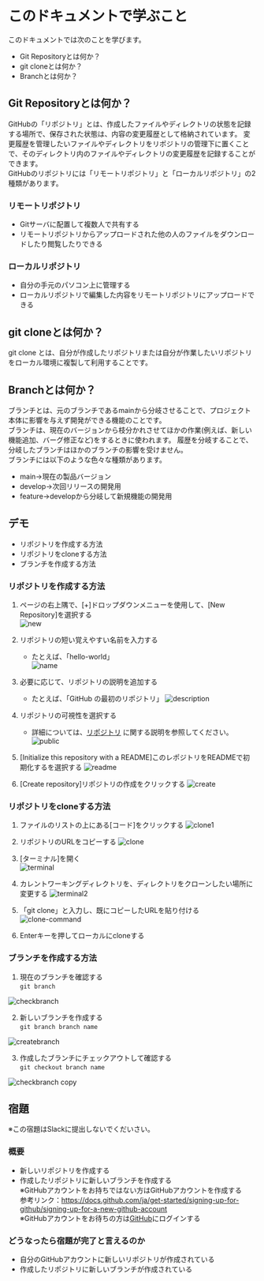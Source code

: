 # このドキュメントで学ぶこと
このドキュメントでは次のことを学びます。
- Git Repositoryとは何か？
- git cloneとは何か？
- Branchとは何か？

## Git Repositoryとは何か？
GitHubの「リポジトリ」とは、作成したファイルやディレクトリの状態を記録する場所で、保存された状態は、内容の変更履歴として格納されています。
変更履歴を管理したいファイルやディレクトリをリポジトリの管理下に置くことで、そのディレクトリ内のファイルやディレクトリの変更履歴を記録することができます。  
GitHubのリポジトリには「リモートリポジトリ」と「ローカルリポジトリ」の2種類があります。  
### リモートリポジトリ 
* Gitサーバに配置して複数人で共有する
* リモートリポジトリからアップロードされた他の人のファイルをダウンロードしたり閲覧したりできる
### ローカルリポジトリ 
* 自分の手元のパソコン上に管理する
* ローカルリポジトリで編集した内容をリモートリポジトリにアップロードできる  

## git cloneとは何か？
git clone とは、自分が作成したリポジトリまたは自分が作業したいリポジトリをローカル環境に複製して利用することです。 

## Branchとは何か？
ブランチとは、元のブランチであるmainから分岐させることで、プロジェクト本体に影響を与えず開発ができる機能のことです。  
ブランチは、現在のバージョンから枝分かれさせてほかの作業(例えば、新しい機能追加、バーグ修正など)をするときに使われます。
履歴を分岐することで、分岐したブランチはほかのブランチの影響を受けません。  
ブランチには以下のような色々な種類があります。  
* main→現在の製品バージョン  
* develop→次回リリースの開発用  
* feature→developから分岐して新規機能の開発用

## デモ
* リポジトリを作成する方法
* リポジトリをcloneする方法
* ブランチを作成する方法

### リポジトリを作成する方法
1. ページの右上隅で、[+]ドロップダウンメニューを使用して、[New Repository]を選択する  
![new](https://user-images.githubusercontent.com/28291036/207232153-1d21981a-9b93-4b68-b089-58c632aec1b3.png)

2. リポジトリの短い覚えやすい名前を入力する
    * たとえば、「hello-world」  
![name](https://user-images.githubusercontent.com/28291036/207234940-2efa0e68-9a3a-410e-9d44-4344c2207e8d.png)

3. 必要に応じて、リポジトリの説明を追加する
    * たとえば、「GitHub の最初のリポジトリ」
![description](https://user-images.githubusercontent.com/28291036/207234971-83a39273-da1e-4a10-b4ff-129052c084e1.png)

4. リポジトリの可視性を選択する
    * 詳細については、[リポジトリ](https://docs.github.com/ja/repositories/creating-and-managing-repositories/about-repositories#about-repository-visibility)
に関する説明を参照してください。
![public](https://user-images.githubusercontent.com/28291036/207235004-86c11248-5204-4792-af63-992fc6962170.png)

5. [Initialize this repository with a README]このレポジトリをREADMEで初期化するを選択する
![readme](https://user-images.githubusercontent.com/28291036/207235025-34cb8fe1-d618-4435-8c3d-fc5c98e13e7c.png)

6. [Create repository]リポジトリの作成をクリックする
![create](https://user-images.githubusercontent.com/28291036/207235073-20157e40-bb3d-4888-b178-a8cab0cedf06.png)


### リポジトリをcloneする方法
1. ファイルのリストの上にある[コード]をクリックする
![clone1](https://user-images.githubusercontent.com/28291036/207232484-724ea8f7-5725-4add-9b3e-fb58b8ff227c.png)

2. リポジトリのURLをコピーする
![clone](https://user-images.githubusercontent.com/28291036/207232387-156f5a60-7c15-47d8-84b9-c3c398d33427.png)

3. [ターミナル]を開く  
![terminal](https://user-images.githubusercontent.com/28291036/207232494-54d03baf-39ce-4073-95e1-dec67dc02399.png)

4. カレントワーキングディレクトリを、ディレクトリをクローンしたい場所に変更する
![terminal2](https://user-images.githubusercontent.com/28291036/207232509-04af64e1-550c-4b3a-b1f7-d0aebff076ed.png)

5. 「git clone」と入力し、既にコピーしたURLを貼り付ける  
![clone-command](https://user-images.githubusercontent.com/28291036/207232534-c2d2c688-7b38-4a10-a5f8-479f98f4adb6.png)

6. Enterキーを押してローカルにcloneする

### ブランチを作成する方法
1. 現在のブランチを確認する  
    `git branch`  
    
![checkbranch](https://user-images.githubusercontent.com/28291036/207232565-f7bb2910-7c6a-4c9c-b6ad-318d949ecbeb.png)

2. 新しいブランチを作成する  
    `git branch branch name`  
    
![createbranch](https://user-images.githubusercontent.com/28291036/207232594-9f786db5-5eff-43cc-954c-23cdb999de64.png)

3. 作成したブランチにチェックアウトして確認する  
    `git checkout branch name`  
    
![checkbranch copy](https://user-images.githubusercontent.com/28291036/207232608-0e4edf5b-7b82-433c-ac63-05f5eef7f32d.png)

 
## 宿題
※この宿題はSlackに提出しないでくだいさい。

### 概要
* 新しいリポジトリを作成する
* 作成したリポジトリに新しいブランチを作成する  
※GitHubアカウントをお持ちではない方はGitHubアカウントを作成する  
参考リンク：https://docs.github.com/ja/get-started/signing-up-for-github/signing-up-for-a-new-github-account  
※GitHubアカウントをお待ちの方は[GitHub](https://github.com/)にログインする  

### どうなったら宿題が完了と言えるのか
* 自分のGitHubアカウントに新しいリポジトリが作成されている
* 作成したリポジトリに新しいブランチが作成されている
